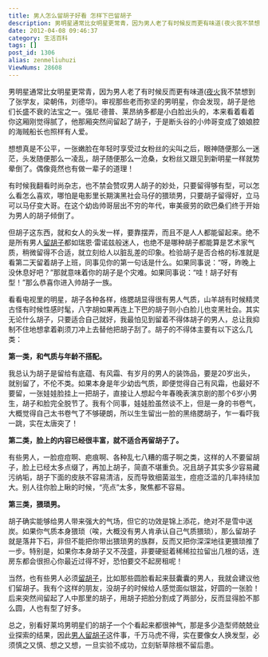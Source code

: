 ```yaml
---
title: 男人怎么留胡子好看 怎样下巴留胡子
description: 男明星通常比女明星更常青，因为男人老了有时候反而更有味道(夜火我不禁想到了张学友，梁朝伟，刘德华)。审视那些老而弥坚的男明星，你会发现，胡子是他们长盛不衰的法宝之一。强尼·德普、莱昂纳多都是小白脸出头的，本来看着看着你这厢刚觉得腻了，他那厢突然间留起了胡子，于是断头谷的小帅哥变成了娘娘腔的海贼船长也照样有人爱。想想真是不公平，一张嫩脸在年轻时享受过女粉丝的尖叫之后，眼神随便那么一迷
date: 2012-04-08 09:46:37
category: 生活百科
tags: []
post_id: 1306
alias: zenmeliuhuzi
ViewNums: 28608
---
```


男明星通常比女明星更常青，因为男人老了有时候反而更有味道([夜火](http://www.15897.com/)我不禁想到了张学友，梁朝伟，刘德华)。审视那些老而弥坚的男明星，你会发现，胡子是他们长盛不衰的法宝之一。强尼·德普、莱昂纳多都是小白脸出头的，本来看着看着你这厢刚觉得腻了，他那厢突然间留起了胡子，于是断头谷的小帅哥变成了娘娘腔的海贼船长也照样有人爱。

想想真是不公平，一张嫩脸在年轻时享受过女粉丝的尖叫之后，眼神随便那么一迷茫，头发随便那么一凌乱，胡子随便那么一沧桑，女粉丝又跟见到新明星一样就势晕倒了。偶像竟然也有做一辈子的道理！

有时候我翻看时尚杂志，也不禁会赞叹男人胡子的妙处，只要留得够有型，可以怎么看怎么喜欢，哪怕是电影里长期演黑社会马仔的猥琐男，只要胡子留得好，立马可以马仔变大哥。在这个幼齿帅哥层出不穷的年代，审美疲劳的欧巴桑们终于开始为男人的胡子倾倒了。

但胡子这东西，就和女人的头发一样，要靠摆弄，而且不是人人都能留起来。绝不是所有男人[留胡子](/blog/zenmeliuhuzi)都如瑞恩·雷诺兹般迷人，也绝不是哪种胡子都能算是艺术家气质，稍微留得不合适，就立刻给人以脏乱差的印象。检验胡子是否合格的标准就是看第二天留着胡子上班，同事见你的第一句话是什么。如果同事说：“呀，昨晚上没休息好吧？”那就意味着你的胡子是个灾难。如果同事说：“哇！胡子好有型！”那么恭喜你进入帅胡子一族。

看看电视里的明星，胡子各种各样，络腮胡显得很有男人气质，山羊胡有时候精灵古怪有时候性感时髦，八字胡如果再连上下巴的胡子则小白脸儿也变黑社会。其实无论什么胡子，只要适合自己就好，我最怕见到留着不得体胡子的男人，总让我抑制不住地想拿着剃须刀冲上去替他把胡子刮了。胡子的不得体主要有以下这么几类：

**第一类，和气质与年龄不搭配。**

我总认为胡子是留给有底蕴、有风霜、有岁月的男人的装饰品，要是20岁出头，就别留了，不伦不类。如果本身是年少幼齿气质，即便觉得自己有风霜，也最好不要留，一张娃娃脸挂上一把胡子，直接让人想起今年春晚表演京剧的那个6岁小男生，胡子和脸完全脱节了。我有个同事，娃娃脸虽然谈不上，但是一身的书卷气，大概觉得自己太书卷气了不够硬朗，所以生生留出一脸的黑络腮胡子，乍一看吓我一跳，实在太唐突了！

**第二类，脸上的内容已经很丰富，就不适合再留胡子了。**

有些男人，一脸痘痘啊、疤痕啊、各种乱七八糟的痦子啊之类，这样的人不要留胡子，脸上已经太多点缀了，再加上胡子，简直不堪重负。况且胡子其实多少容易藏污纳垢，胡子下面的皮肤不容易清洁，反而导致细菌滋生，痘痘泛滥的几率持续加大。别人往你脸上瞅的时候，“亮点”太多，聚焦都不容易。

**第三类，猥琐男。**

胡子确实能够给男人带来强大的气场，但它的功效是锦上添花，绝对不是雪中送炭。如果你气质本身猥琐（唉，大概没有男人肯承认自己气质猥琐），那么留胡子就是落井下石，非但不能把你带出猥琐男的族群，反而又把你深深地往更猥琐推了一步。特别是，如果你本身胡子又不茂盛，非要硬挺着稀稀拉拉留出几根的话，连房东都会很担心你最近过得不好，恐怕要交不起房租呢！

当然，也有些男人必须[留胡子](/blog/zenmeliuhuzi)，比如那些圆脸看起来鼓囊囊的男人，我就会建议他们留胡子。我有个这样的朋友，没胡子的时候给人感觉面似银盆，好圆的一张脸！后来突然间留起了人中那里的胡子，用胡子把脸分割成了两部分，反而显得脸不那么圆，人也有型了好多。

总之，别看好莱坞男明星们的胡子一个个看起来都很神气，那是多少造型师兢兢业业探索的结果，因此[男人留胡子](/blog/zenmeliuhuzi)这件事，千万马虎不得，实在要像女人换发型，必须慎之又慎、想之又想，一旦实验不成功，立刻斩草除根不留后患。

